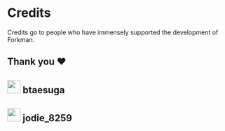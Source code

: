 # Credits

Credits go to people who have immensely supported the development of Forkman.

## Thank you ❤️
## <div class="heading"><img src="https://cdn.discordapp.com/avatars/775418953723805717/8d9b93e5fee06da7a989a5f411e120e1.png" width="30" height="30">&nbsp;btaesuga</div>

## <div class="heading"><img src="https://cdn.discordapp.com/avatars/300548556874579969/1b401381416d0754f1611ffef4616b85.png" width="30" height="30">&nbsp;jodie_8259</div>
